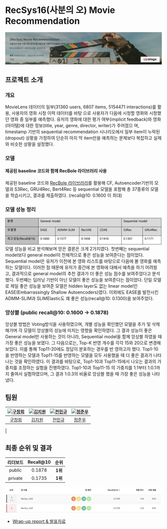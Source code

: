 # RecSys16(사분의 오) Movie Recommendation
![image](./images/movie.png)

## 프로젝트 소개
### 개요
MovieLens 데이터의 일부(31360 users, 6807 items, 5154471 interactions)를 활용, 사용자의 영화 시청 이력 데이터를 바탕
으로 사용자가 다음에 시청할 영화와 시청했던 영화 중 일부를 예측했다.
유저의 영화에 대한 평가 여부(implicit feedback)와 영화(아이템)에 대한 정보(title, year, genre, director, writer)가 주어졌으
며, timestamp 기반의 sequential recommendation 시나리오에서 일부 item이 누락된(dropout) 상황을 가정하여 단순히 마지
막 item만을 예측하는 문제보다 복잡하고 실제와 비슷한 상황을 설정했다.

### 모델
#### 제공된 baseline 코드와 함께 RecBole 라이브러리 사용
제공된 baseline 코드와 [RecBole 라이브러리](https://github.com/RUCAIBox/RecBole)를 활용해 CF, Autoencoder기반의 모델과 S3Rec, GRU4Rec, Bert4Rec 등
sequential 모델을 포함해 총 37종류의 모델을 학습시키고, 결과를 제출하였다. (recall@10: 0.1600 이 최대)

### 모델 성능 정리

![image](./images/model-recall.png)
모델 성능을 비교 분석해보며 얻은 결론은 크게 2가지였다. 첫번째는 sequential model보다 general model이 전체적으로
좋은 성능을 보여준다는 점이었다. Sequential model은 유저가 이전에 본 영화 리스트를 바탕으로 다음에 볼 영화를 예측
하는 모델이다. 이러한 점 때문에 유저가 중간에 본 영화에 대해서 예측을 하기 어려웠고, 결과적으로 general model의
추천 결과가 더 좋은 성능 점수를 보여주었다고 분석했다. 두번째는 딥러닝 기반이 아닌 모델이 좋은 성능을 보여준다는
점이었다. 단일 모델로 제일 좋은 성능을 보여준 모델은 hidden layer도 없는 linear model인 EASE(Embarrassingly
Shallow Autoencoders)였다. 이외에도 EASE를 발전시킨 ADMM-SLIM과 SLIMElastic도 꽤 좋은 성능(recall@10: 0.1300)을
보여주었다. 

### 앙상블 (public recall@10: 0.1600 -> 0.1878)

앙상블 방법은 Voting방식을 사용하였으며, 개별 성능을 확인했던 모델을 추가 및 삭제해가며 각 모델이 앙상블의 성능에 미치는 영향을 확인하였다. 
그 결과 성능이 좋은 General model만 사용하는 것이 아니라, Sequential model을 함께 앙상블 하였을 때 가장 좋은 성능을 보였다.
그 다음으로는, Top-K 반영 개수를 각각 15와 20으로 변경해 보았다. 이를 통해 Top11-20에도 정답이 분포하는 경우를 반
영하고자 했다. Top1-10을 반영하는 모델과 Top11-15를 반영하는 모델을 모두 사용했을 때 더 좋은 결과가 나타나는 것을 확인하였다.
이 결과를 바탕으로, Top1-10과 Top11-15에서 나오는 결과의 가중치를 조정하는 실험을 진행하였다. Top1-10과 Top11-15
의 가중치를 1:1부터 1:0.1까지 줄여서 실험하였으며, 그 결과 1:0.3의 비율로 앙상블 했을 때 가장 좋은 성능을 나타냈다.

## 팀원
| [ ![구창회](https://avatars.githubusercontent.com/u/63918561?v=4) ](https://github.com/sonyak-ku) | [ ![김지원](https://avatars.githubusercontent.com/u/97625330?v=4) ](https://github.com/Jiwon1729) | [ ![전민규](https://avatars.githubusercontent.com/u/85151359?v=4) ](https://github.com/alsrb0607) | [ ![정준우](https://avatars.githubusercontent.com/u/39089969?v=4) ](https://github.com/ler0n) |
|:----------------------------------------------------------------------------------------------:|:----------------------------------------------------------------------------------------------:|:-------------------------------------------------------------------------------------------------:|:---------------------------------------------------------------------------------------------:|
|                             [ 구창회 ](https://github.com/sonyak-ku)                              |                             [ 김지원 ](https://github.com/Jiwon1729)                              |                              [ 전민규 ](https://github.com/alsrb0607)                             |                              [ 정준우 ](https://github.com/ler0n)                             |
|                                                 


## 최종 순위 및 결과

|리더보드| Recall@10 |   순위   |
|:--------:|:---------:|:------:|
|public|  0.1878   | **1위** |
|private|  0.1735   | **1위** |

![image](./images/private-movie.png)

- [Wrap-up report & 발표자료](https://www.notion.so/343a3d95a9024967ae56061b697ac233)
